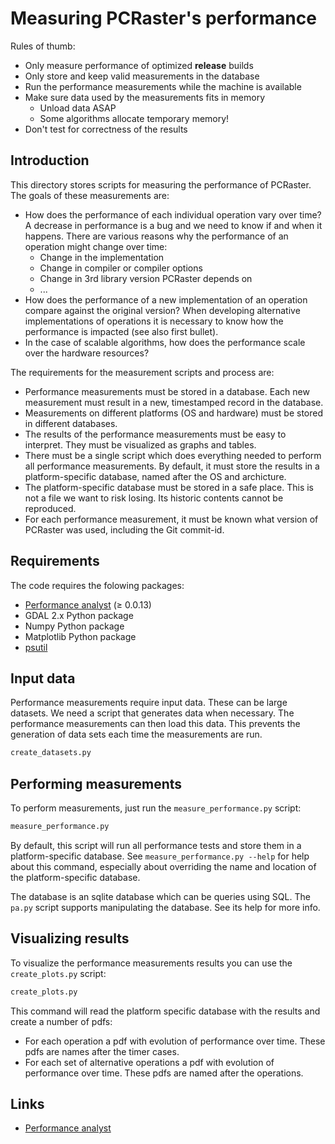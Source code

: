 # Measuring PCRaster's performance
Rules of thumb:
- Only measure performance of optimized **release** builds
- Only store and keep valid measurements in the database
- Run the performance measurements while the machine is available
- Make sure data used by the measurements fits in memory
    - Unload data ASAP
    - Some algorithms allocate temporary memory!
- Don't test for correctness of the results


## Introduction
This directory stores scripts for measuring the performance of PCRaster. The goals of these measurements are:

- How does the performance of each individual operation vary over time? A decrease in performance is a bug and we need to know if and when it happens. There are various reasons why the performance of an operation might change over time:
    - Change in the implementation
    - Change in compiler or compiler options
    - Change in 3rd library version PCRaster depends on
    - ...
- How does the performance of a new implementation of an operation compare against the original version? When developing alternative implementations of operations it is necessary to know how the performance is impacted (see also first bullet).
- In the case of scalable algorithms, how does the performance scale over the hardware resources?


The requirements for the measurement scripts and process are:
- Performance measurements must be stored in a database. Each new measurement must result in a new, timestamped record in the database.
- Measurements on different platforms (OS and hardware) must be stored in different databases.
- The results of the performance measurements must be easy to interpret. They must be visualized as graphs and tables.
- There must be a single script which does everything needed to perform all performance measurements. By default, it must store the results in a platform-specific database, named after the OS and archicture.
- The platform-specific database must be stored in a safe place. This is not a file we want to risk losing. Its historic contents cannot be reproduced.
- For each performance measurement, it must be known what version of PCRaster was used, including the Git commit-id.


## Requirements
The code requires the folowing packages:
- [Performance analyst](https://github.com/pcraster/performance_analyst) (≥ 0.0.13)
- GDAL 2.x Python package
- Numpy Python package
- Matplotlib Python package
- [psutil](https://github.com/giampaolo/psutil)



## Input data
Performance measurements require input data. These can be large datasets. We need a script that generates data when necessary. The performance measurements can then load this data. This prevents the generation of data sets each time the measurements are run.

```bash
create_datasets.py
```


## Performing measurements
To perform measurements, just run the `measure_performance.py` script:

```bash
measure_performance.py
```

By default, this script will run all performance tests and store them in a platform-specific database. See `measure_performance.py --help` for help about this command, especially about overriding the name and location of the platform-specific database.

The database is an sqlite database which can be queries using SQL. The `pa.py` script supports manipulating the database. See its help for more info.


## Visualizing results
To visualize the performance measurements results you can use the `create_plots.py` script:

```bash
create_plots.py
```

This command will read the platform specific database with the results and create a number of pdfs:
- For each operation a pdf with evolution of performance over time. These pdfs are names after the timer cases.
- For each set of alternative operations a pdf with evolution of performance over time. These pdfs are named after the operations.




## Links
- [Performance analyst](https://github.com/pcraster/performance_analyst)
